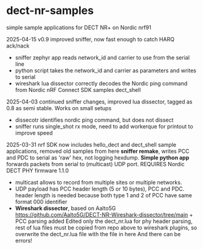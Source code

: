 # dect-nr-samples
simple sample applications for DECT NR+ on Nordic nrf91

2025-04-15
v0.9 improved sniffer, now fast enough to catch HARQ ack/nack
- sniffer zephyr app reads network_id and carrier to use from the serial line
- python script takes the network_id and carrier as parameters and writes to serial
- wireshark lua dissector correctly decodes the Nordic ping command from Nordic nRF Connect SDK samples dect_shell
  
2025-04-03
continued sniffer changes, improved lua dissector, tagged as 0.8 as semi stable. Works on small setups
- dissecotr identifies nordic ping command, but does not dissect
- sniffer runs single_shot rx mode, need to add workerque for printout to improve speed

2025-03-31 
nrf SDK now includes hello_dect and dect_shell sample applications, removed old samples from here
**sniffer remake**, writes PCC and PDC to serial as 'raw' hex, not logging hexdump. **Simple python app** forwards packets from serial to (multicast) UDP port.
REQUIRES Nordic DECT PHY firmware 1.1.0
- multicast allows to  record from multiple sites or multiple networks. 
- UDP payload has PCC header length (5 or 10 bytes), PCC and PDC. header length is needed because both type 1 and 2 of PCC have same format 000 identifier
- **Wireshark dissector**, based on Aalto5G https://github.com/Aalto5G/DECT-NR-Wireshark-dissector/tree/main + PCC parsing added
Edited only the dect_nr.lua for phy header parsing, rest of lua files must be copied from repo above to wireshark plugins, so overwrite the dect_nr.lua file with the file in here
And there can be errors!
